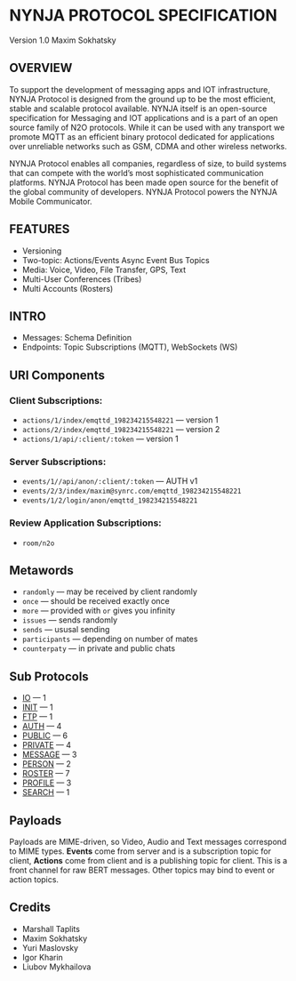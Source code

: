 NYNJA PROTOCOL SPECIFICATION
============================

Version 1.0 Maxim Sokhatsky

OVERVIEW
--------

To support the development of messaging apps and IOT infrastructure,
NYNJA Protocol is designed from the ground up to be the most efficient,
stable and scalable protocol available.  NYNJA itself is an open-source
specification for Messaging and IOT applications and is a part of an
open source family of N2O protocols. While it can be used with any
transport we promote MQTT as an efficient binary protocol dedicated
for applications over unreliable networks such as GSM, CDMA and other
wireless networks.

NYNJA Protocol enables all companies, regardless of size, to build
systems that can compete with the world’s most sophisticated
communication platforms. NYNJA Protocol has been made open source
for the benefit of the global community of developers. NYNJA Protocol
powers the NYNJA Mobile Communicator.

FEATURES
--------

* Versioning
* Two-topic: Actions/Events Async Event Bus Topics
* Media: Voice, Video, File Transfer, GPS, Text
* Multi-User Conferences (Tribes)
* Multi Accounts (Rosters)

INTRO
-----

* Messages: Schema Definition
* Endpoints: Topic Subscriptions (MQTT), WebSockets (WS)

URI Components
--------------

### Client Subscriptions:

* `actions/1/index/emqttd_198234215548221` &mdash; version 1
* `actions/2/index/emqttd_198234215548221` &mdash; version 2
* `actions/1/api/:client/:token` &mdash; version 1

### Server Subscriptions:

* `events/1//api/anon/:client/:token` &mdash; AUTH v1
* `events/2/3/index/maxim@synrc.com/emqttd_198234215548221`
* `events/1/2/login/anon/emqttd_198234215548221`

### Review Application Subscriptions:

* `room/n2o`

Metawords
---------

* `randomly` — may be received by client randomly
* `once` — should be received exactly once
* `more` — provided with `or` gives you infinity
* `issues` — sends randomly
* `sends` — ususal sending
* `participants` — depending on number of mates
* `counterpaty` — in private and public chats

Sub Protocols
-------------

* [IO](https://github.com/NYNJA-MC/protocol/blob/master/v1/IO.md) — 1
* [INIT](https://github.com/NYNJA-MC/protocol/blob/master/v1/INIT.md) — 1
* [FTP](https://github.com/NYNJA-MC/protocol/blob/master/v1/FTP.md) — 1
* [AUTH](https://github.com/NYNJA-MC/protocol/blob/master/v1/AUTH.md) — 4
* [PUBLIC](https://github.com/NYNJA-MC/protocol/blob/master/v1/PUBLIC.md) — 6
* [PRIVATE](https://github.com/NYNJA-MC/protocol/blob/master/v1/PRIVATE.md) — 4
* [MESSAGE](https://github.com/NYNJA-MC/protocol/blob/master/v1/MESSAGE.md) — 3
* [PERSON](https://github.com/NYNJA-MC/protocol/blob/master/v1/PERSON.md) — 2
* [ROSTER](https://github.com/NYNJA-MC/protocol/blob/master/v1/ROSTER.md) — 7
* [PROFILE](https://github.com/NYNJA-MC/protocol/blob/master/v1/PROFILE.md) — 3
* [SEARCH](https://github.com/NYNJA-MC/protocol/blob/master/v1/SEARCH.md) — 1

Payloads
--------

Payloads are MIME-driven, so Video, Audio and Text messages correspond to MIME types.
**Events** come from server and is a subscription topic for client,
**Actions** come from client and is a publishing topic for client.
This is a front channel for raw BERT messages.
Other topics may bind to event or action topics.

Credits
-------

* Marshall Taplits
* Maxim Sokhatsky
* Yuri Maslovsky
* Igor Kharin
* Liubov Mykhailova
